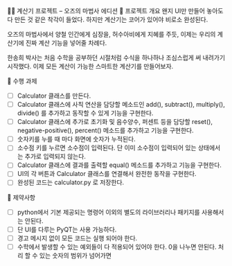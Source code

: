 🧑‍🔬 계산기 프로젝트 – 오즈의 마법사 에디션
📖 프로젝트 개요
왠지 UI만 만들어 놓아도 다 만든 것 같은 착각이 들었다.
하지만 계산기는 코어가 있어야 비로소 완성된다.

오즈의 마법사에서 양철 인간에게 심장을, 허수아비에게 지혜를 주듯,
이제는 우리의 계산기에 진짜 계산 기능을 넣어줄 차례다.

한송희 박사는 처음 수학을 공부하던 시절처럼 수식을 하나하나 조심스럽게 써 내려가기 시작했다.
이제 모든 계산이 가능한 스마트한 계산기를 만들어보자.

🧰 수행 과제

- [ ] Calculator 클래스를 만든다.
- [ ] Calculator 클래스에 사칙 연산을 담당할 메소드인 add(), subtract(), multiply(), divide() 를 추가하고 동작할 수 있게 기능을 구현한다.
- [ ] Calculator 클래스에 추가로 초기화 및 음수양수, 퍼센트 등을 담당할 reset(), negative-positive(), percent() 메소드를 추가하고 기능을 구현한다.
- [ ] 숫자키를 누를 때 마다 화면에 숫자가 누적된다.
- [ ] 소수점 키를 누르면 소수점이 입력된다. 단 이미 소수점이 입력되어 있는 상태에서는 추가로 입력되지 않는다.
- [ ] Calculator 클래스에 결과를 출력할 equal() 메소드를 추가하고 기능을 구현한다.
- [ ] UI의 각 버튼과 Calculator 클래스를 연결해서 완전한 동작을 구현한다.
- [ ] 완성된 코드는 calculator.py 로 저장한다.

🚫 제약사항

- [ ] python에서 기본 제공되는 명령어 이외의 별도의 라이브러리나 패키지를 사용해서는 안된다.
- [ ] 단 UI를 다루는 PyQT는 사용 가능하다.
- [ ] 경고 메시지 없이 모든 코드는 실행 되어야 한다.
- [ ] 수학에서 발생할 수 있는 예외들이 다 적용되어 있어야 한다.
      0을 나누면 안된다.
      처리 할 수 있는 숫자의 범위가 넘어가면
